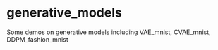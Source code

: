 # generative_models
Some demos on generative models including VAE_mnist, CVAE_mnist, DDPM_fashion_mnist
